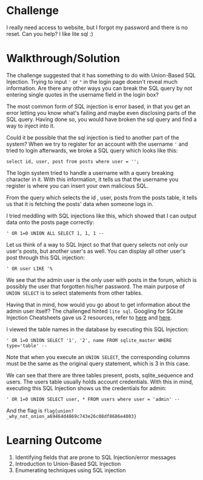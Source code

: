 # Challenge

I really need access to website, but I forgot my password and there is no reset. Can you help? I like lite sql :)

# Walkthrough/Solution

The challenge suggested that it has something to do with Union-Based SQL Injection. Trying to input `'` or `"` in the login page doesn't reveal much information. Are there any other ways you can break the SQL query by not entering single quotes in the username field in the login box? </br>

The most common form of SQL injection is error based, in that you get an error letting you know what's failing and maybe even disclosing parts of the SQL query. Having done so, you would have broken the sql query and find a way to inject into it. </br>

Could it be possible that the sql injection is tied to another part of the system? When we try to register for an account with the username `'` and tried to login afterwards, we broke a SQL query which looks like this: 
```
select id, user, post from posts where user = '';
```
The login system tried to handle a username with a query breaking character in it. With this information, it tells us that the username you register is where you can insert your own malicious SQL. </br>

From the query which selects the id , user, posts from the posts table, it tells us that it is fetching the posts' data when someone logs in. </br>

I tried meddling with SQL injections like this, which showed that I can output data onto the posts page correctly:

```
' OR 1=0 UNION ALL SELECT 1, 1, 1 --
```
Let us think of a way to SQL Inject so that that query selects not only our user's posts, but another user's as well. You can display all other user's post through this SQL injection:
```
' OR user LIKE '%
```
We see that the admin user is the only user with posts in the forum, which is possibly the user that forgotten his/her password. The main purpose of `UNION SELECT` is to select statements from other tables. </br>

Having that in mind, how would you go about to get information about the admin user itself? The challenged hinted `lite sql`. Googling for SQLite Injection Cheatsheets gave us 2 resources, refer to [here](https://github.com/unicornsasfuel/sqlite_sqli_cheat_sheet) and [here](https://www.netsparker.com/blog/web-security/sql-injection-cheat-sheet/). </br>

I viewed the table names in the database by executing this SQL Injection:
```
' OR 1=0 UNION SELECT '1', '2', name FROM sqlite_master WHERE type='table' --
```
Note that when you execute an `UNION SELECT`, the corresponding columns must be the same as the original query statement, which is 3 in this case. </br>

We can see that there are three tables present, posts, sqlite_sequence and users. The users table usually holds account credentials. With this in mind, executing this SQL Injection shows us the credentials for admin:
```
' OR 1=0 UNION SELECT user, * FROM users where user = 'admin' --
```
And the flag is `flag{union?_why_not_onion_a69464d4869c743e26c08df8686e4003}`

# Learning Outcome

1) Identifying fields that are prone to SQL Injection/error messages
2) Introduction to Union-Based SQL Injection
3) Enumerating techniques using SQL injection
